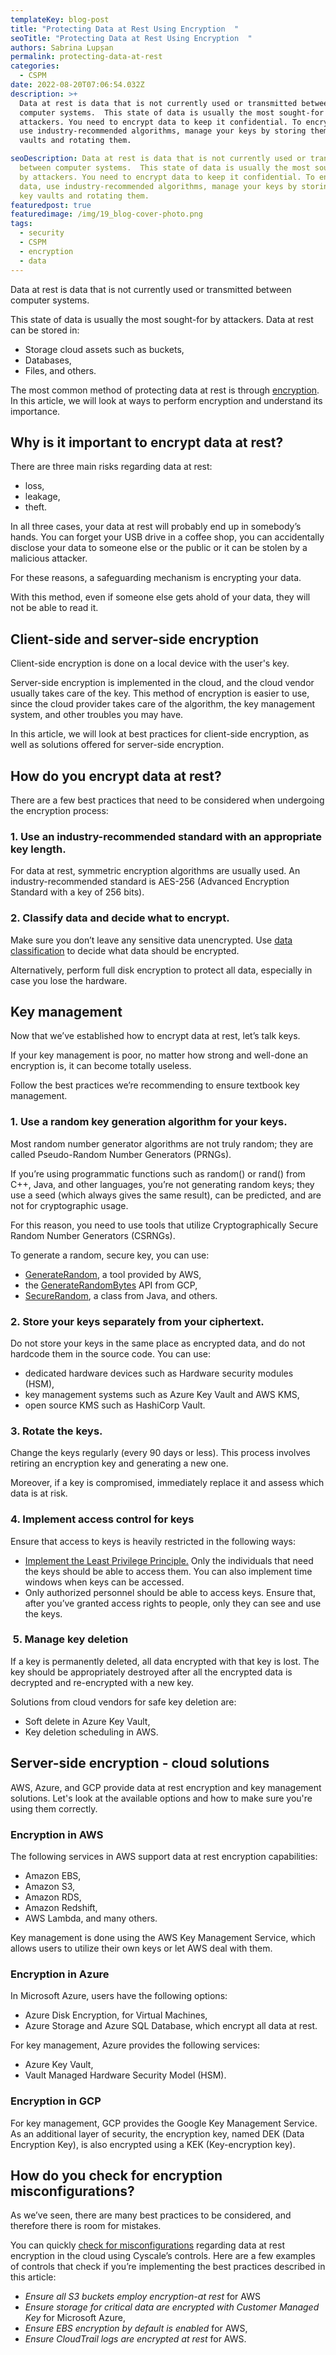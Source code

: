 ```yaml
---
templateKey: blog-post
title: "Protecting Data at Rest Using Encryption  "
seoTitle: "Protecting Data at Rest Using Encryption  "
authors: Sabrina Lupșan
permalink: protecting-data-at-rest
categories:
  - CSPM
date: 2022-08-20T07:06:54.032Z
description: >+
  Data at rest is data that is not currently used or transmitted between
  computer systems.  This state of data is usually the most sought-for by
  attackers. You need to encrypt data to keep it confidential. To encrypt data,
  use industry-recommended algorithms, manage your keys by storing them in key
  vaults and rotating them.

seoDescription: Data at rest is data that is not currently used or transmitted
  between computer systems.  This state of data is usually the most sought-for
  by attackers. You need to encrypt data to keep it confidential. To encrypt
  data, use industry-recommended algorithms, manage your keys by storing them in
  key vaults and rotating them.
featuredpost: true
featuredimage: /img/19_blog-cover-photo.png
tags:
  - security
  - CSPM
  - encryption
  - data
---
```

<!--StartFragment-->

Data at rest is data that is not currently used or transmitted between computer systems.  

This state of data is usually the most sought-for by attackers. Data at rest can be stored in: 

* Storage cloud assets such as buckets, 
* Databases, 
* Files, and others. 

The most common method of protecting data at rest is through [encryption](https://cyscale.com/blog/types-of-encryption/). In this article, we will look at ways to perform encryption and understand its importance. 

## Why is it important to encrypt data at rest? 

There are three main risks regarding data at rest: 

* loss,  
* leakage,  
* theft. 

In all three cases, your data at rest will probably end up in somebody’s hands. You can forget your USB drive in a coffee shop, you can accidentally disclose your data to someone else or the public or it can be stolen by a malicious attacker. 

For these reasons, a safeguarding mechanism is encrypting your data. 

With this method, even if someone else gets ahold of your data, they will not be able to read it. 

## Client-side and server-side encryption 

Client-side encryption is done on a local device with the user's key. 

Server-side encryption is implemented in the cloud, and the cloud vendor usually takes care of the key. This method of encryption is easier to use, since the cloud provider takes care of the algorithm, the key management system, and other troubles you may have. 

In this article, we will look at best practices for client-side encryption, as well as solutions offered for server-side encryption.  

## How do you encrypt data at rest? 

There are a few best practices that need to be considered when undergoing the encryption process: 

### 1. Use an industry-recommended standard with an appropriate key length. 

For data at rest, symmetric encryption algorithms are usually used. An industry-recommended standard is AES-256 (Advanced Encryption Standard with a key of 256 bits). 

### 2. Classify data and decide what to encrypt. 

Make sure you don’t leave any sensitive data unencrypted. Use [data classification](https://cyscale.com/blog/data-classification/) to decide what data should be encrypted.  

Alternatively, perform full disk encryption to protect all data, especially in case you lose the hardware. 

## Key management 

Now that we’ve established how to encrypt data at rest, let’s talk keys.  

If your key management is poor, no matter how strong and well-done an encryption is, it can become totally useless. 

Follow the best practices we’re recommending to ensure textbook key management.  

### 1. Use a random key generation algorithm for your keys.  

Most random number generator algorithms are not truly random; they are called Pseudo-Random Number Generators (PRNGs).  

If you’re using programmatic functions such as random() or rand() from C++, Java, and other languages, you’re not generating random keys; they use a seed (which always gives the same result), can be predicted, and are not for cryptographic usage. 

For this reason, you need to use tools that utilize Cryptographically Secure Random Number Generators (CSRNGs). 

To generate a random, secure key, you can use: 

* [GenerateRandom](https://docs.aws.amazon.com/kms/latest/APIReference/API_GenerateRandom.html), a tool provided by AWS, 
* the [GenerateRandomBytes](https://cloud.google.com/kms/docs/generate-random) API from GCP, 
* [SecureRandom](https://docs.oracle.com/javase/8/docs/api/java/security/SecureRandom.html), a class from Java, and others. 

### 2. Store your keys separately from your ciphertext. 

Do not store your keys in the same place as encrypted data, and do not hardcode them in the source code. You can use: 

* dedicated hardware devices such as Hardware security modules (HSM), 
* key management systems such as Azure Key Vault and AWS KMS, 
* open source KMS such as HashiCorp Vault. 

### 3. Rotate the keys. 

Change the keys regularly (every 90 days or less). This process involves retiring an encryption key and generating a new one. 

Moreover, if a key is compromised, immediately replace it and assess which data is at risk. 

### 4. Implement access control for keys 

Ensure that access to keys is heavily restricted in the following ways: 

* [Implement the Least Privilege Principle.](https://cyscale.com/blog/check-for-least-privilege/) Only the individuals that need the keys should be able to access them. You can also implement time windows when keys can be accessed. 
* Only authorized personnel should be able to access keys. Ensure that, after you’ve granted access rights to people, only they can see and use the keys. 

###  5. Manage key deletion 

If a key is permanently deleted, all data encrypted with that key is lost. The key should be appropriately destroyed after all the encrypted data is decrypted and re-encrypted with a new key. 

Solutions from cloud vendors for safe key deletion are: 

* Soft delete in Azure Key Vault, 
* Key deletion scheduling in AWS. 

## Server-side encryption - cloud solutions 

AWS, Azure, and GCP provide data at rest encryption and key management solutions. Let's look at the available options and how to make sure you're using them correctly. 

### Encryption in AWS 

The following services in AWS support data at rest encryption capabilities: 

* Amazon EBS, 
* Amazon S3,  
* Amazon RDS,  
* Amazon Redshift, 
* AWS Lambda, and many others. 

Key management is done using the AWS Key Management Service, which allows users to utilize their own keys or let AWS deal with them. 

### Encryption in Azure 

In Microsoft Azure, users have the following options: 

* Azure Disk Encryption, for Virtual Machines, 
* Azure Storage and Azure SQL Database, which encrypt all data at rest. 

For key management, Azure provides the following services: 

* Azure Key Vault, 
* Vault Managed Hardware Security Model (HSM). 

### Encryption in GCP 

For key management, GCP provides the Google Key Management Service. As an additional layer of security, the encryption key, named DEK (Data Encryption Key), is also encrypted using a KEK (Key-encryption key).  

## How do you check for encryption misconfigurations? 

As we’ve seen, there are many best practices to be considered, and therefore there is room for mistakes. 

You can quickly [check for misconfigurations](https://cyscale.com/use-cases/cloud-misconfigurations/) regarding data at rest encryption in the cloud using Cyscale’s controls. Here are a few examples of controls that check if you’re implementing the best practices described in this article: 

* *Ensure all S3 buckets employ encryption-at rest* for AWS 
* *Ensure storage for critical data are encrypted with Customer Managed Key* for Microsoft Azure, 
* *Ensure EBS encryption by default is enabled* for AWS, 
* *Ensure CloudTrail logs are encrypted at rest* for AWS. 

<!--EndFragment-->
